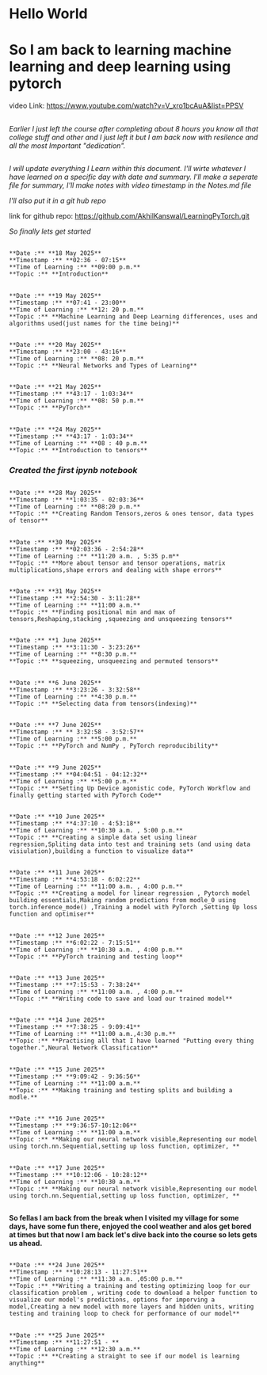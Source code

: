 ﻿# Hello World 

# So I am back to learning machine learning and deep learning using pytorch 

video Link: https://www.youtube.com/watch?v=V_xro1bcAuA&list=PPSV

##

*Earlier I just left the course after completing about 8 hours you know all that college stuff and other and I just left it but I am back now with resilence and all the most Important "dedication".* 


##

*I will update everything I Learn within this document. I'll wirte whatever I have learned on a specific day with date and summary.
I'll make a seperate file for summary,
I'll make notes with video timestamp in the Notes.md file*

*I'll also put it in a git hub repo*

link for github repo: 
https://github.com/AkhilKanswal/LearningPyTorch.git


*So finally lets get started*

##

    **Date :** **18 May 2025**
    **Timestamp :** **02:36 - 07:15**
    **Time of Learning :** **09:00 p.m.**
    **Topic :** **Introduction**
##

    **Date :** **19 May 2025**
    **Timestamp :** **07:41 - 23:00**
    **Time of Learning :** **12: 20 p.m.**
    **Topic :** **Machine Learning and Deep Learning differences, uses and algorithms used(just names for the time being)**

##

    **Date :** **20 May 2025**
    **Timestamp :** **23:00 - 43:16**
    **Time of Learning :** **08: 20 p.m.**
    **Topic :** **Neural Networks and Types of Learning**

##

    **Date :** **21 May 2025**
    **Timestamp :** **43:17 - 1:03:34**
    **Time of Learning :** **08: 50 p.m.**
    **Topic :** **PyTorch**


##

    **Date :** **24 May 2025**
    **Timestamp :** **43:17 - 1:03:34**
    **Time of Learning :** **08 : 40 p.m.**
    **Topic :** **Introduction to tensors**
    

### *Created the first ipynb notebook*

##

    **Date :** **28 May 2025**
    **Timestamp :** **1:03:35 - 02:03:36**
    **Time of Learning :** **08:20 p.m.**
    **Topic :** **Creating Random Tensors,zeros & ones tensor, data types of tensor**


##

    **Date :** **30 May 2025**
    **Timestamp :** **02:03:36 - 2:54:28**
    **Time of Learning :** **11:20 a.m. , 5:35 p.m**
    **Topic :** **More about tensor and tensor operations, matrix multiplications,shape errors and dealing with shape errors**

##

    **Date :** **31 May 2025**
    **Timestamp :** **2:54:30 - 3:11:28**
    **Time of Learning :** **11:00 a.m.**
    **Topic :** **Finding positional min and max of tensors,Reshaping,stacking ,squeezing and unsqueezing tensors**


##

    **Date :** **1 June 2025**
    **Timestamp :** **3:11:30 - 3:23:26**
    **Time of Learning :** **8:30 p.m.**
    **Topic :** **squeezing, unsqueezing and permuted tensors**


##

    **Date :** **6 June 2025**
    **Timestamp :** **3:23:26 - 3:32:58**
    **Time of Learning :** **4:30 p.m.**
    **Topic :** **Selecting data from tensors(indexing)**

##

    **Date :** **7 June 2025**
    **Timestamp :** ** 3:32:58 - 3:52:57**
    **Time of Learning :** **5:00 p.m.**
    **Topic :** **PyTorch and NumPy , PyTorch reproducibility**

##

    **Date :** **9 June 2025**
    **Timestamp :** **04:04:51 - 04:12:32**
    **Time of Learning :** **5:00 p.m.**
    **Topic :** **Setting Up Device agonistic code, PyTorch Workflow and finally getting started with PyTorch Code**


##

    **Date :** **10 June 2025**
    **Timestamp :** **4:37:10 - 4:53:18**
    **Time of Learning :** **10:30 a.m. , 5:00 p.m.**
    **Topic :** **Creating a simple data set using linear regression,Spliting data into test and training sets (and using data visiulation),building a function to visualize data**
##

    **Date :** **11 June 2025**
    **Timestamp :** **4:53:18 - 6:02:22**
    **Time of Learning :** **11:00 a.m. , 4:00 p.m.**
    **Topic :** **Creating a model for linear regression , Pytorch model building essentials,Making random predictions from modle_0 using torch.inference_mode() ,Training a model with PyTorch ,Setting Up loss function and optimiser**

##

    **Date :** **12 June 2025**
    **Timestamp :** **6:02:22 - 7:15:51**
    **Time of Learning :** **10:30 a.m. , 4:00 p.m.**
    **Topic :** **PyTorch training and testing loop**
##

    **Date :** **13 June 2025**
    **Timestamp :** **7:15:53 - 7:38:24**
    **Time of Learning :** **11:00 a.m. , 4:00 p.m.**
    **Topic :** **Writing code to save and load our trained model**

##

    **Date :** **14 June 2025**
    **Timestamp :** **7:38:25 - 9:09:41**
    **Time of Learning :** **11:00 a.m.,4:30 p.m.**
    **Topic :** **Practising all that I have learned "Putting every thing together.",Neural Network Classification**
##

    **Date :** **15 June 2025**
    **Timestamp :** **9:09:42 - 9:36:56**
    **Time of Learning :** **11:00 a.m.**
    **Topic :** **Making training and testing splits and building a modle.**
##

    **Date :** **16 June 2025**
    **Timestamp :** **9:36:57-10:12:06**
    **Time of Learning :** **11:00 a.m.**
    **Topic :** **Making our neural network visible,Representing our model using torch.nn.Sequential,setting up loss function, optimizer, **

##

    **Date :** **17 June 2025**
    **Timestamp :** **10:12:06 - 10:28:12**
    **Time of Learning :** **10:30 a.m.**
    **Topic :** **Making our neural network visible,Representing our model using torch.nn.Sequential,setting up loss function, optimizer, **

##

#### So fellas I am back from the break when I visited my village for some days, have some fun there, enjoyed the cool weather and alos get bored at times but that now I am back let's dive back into the course so lets gets us ahead.

##

    **Date :** **24 June 2025**
    **Timestamp :** **10:28:13 - 11:27:51**
    **Time of Learning :** **11:30 a.m. ,05:00 p.m.**
    **Topic :** **Writing a training and testing optimizing loop for our classification problem , writing code to download a helper function to visualize our model's predictions, options for imporving a model,Creating a new model with more layers and hidden units, writing testing and training loop to check for performance of our model**



##

    **Date :** **25 June 2025**
    **Timestamp :** **11:27:51 - **
    **Time of Learning :** **12:30 a.m.**
    **Topic :** **Creating a straight to see if our model is learning anything**
